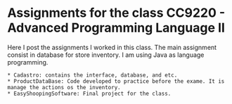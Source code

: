 # Assignments for the class CC9220 - Advanced Programming Language II

Here I post the assignments I worked in this class. The main assignment consist in database for store inventory. I am using Java as language programming.

	* Cadastro: contains the interface, database, and etc.
	* ProductDataBase: Code developed to practice before the exame. It is manage the actions os the inventory.
	* EasyShoopingSoftware: Final project for the class.
